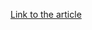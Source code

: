 [Link to the article](https://cybersecuritynews.com/new-york-blood-center-hit-by-ransomware-attack/)
